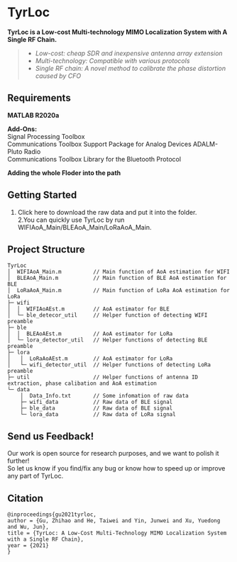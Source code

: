 # TyrLoc
**TyrLoc is a Low-cost Multi-technology MIMO Localization System with A Single RF Chain.**  
> + *Low-cost: cheap SDR and inexpensive antenna array extension*  
> + *Multi-technology: Compatible with various protocols*  
> + *Single RF chain: A novel method to calibrate the phase distortion caused by CFO*  

## Requirements
**MATLAB R2020a**

**Add-Ons:**  
Signal Processing Toolbox  
Communications Toolbox Support Package for Analog Devices ADALM-Pluto Radio  
Communications Toolbox Library for the Bluetooth Protocol  

**Adding the whole Floder into the path**

## Getting Started
1. Click here to download the raw data and put it into the folder.  
2.You can quickly use TyrLoc by run WIFIAoA_Main/BLEAoA_Main/LoRaAoA_Main.  

## Project Structure
    TyrLoc
    │  WIFIAoA_Main.m          // Main function of AoA estimation for WIFI  
    │  BLEAoA_Main.m           // Main function of BLE AoA estimation for BLE  
    │  LoRaAoA_Main.m          // Main function of LoRa AoA estimation for LoRa  
    ├─ wifi  
    │  │  WIFIAoAEst.m         // AoA estimator for BLE  
    │  └─ ble_detecor_util     // Helper function of detecting WIFI preamble  
    ├─ ble  
    │  │  BLEAoAEst.m          // AoA estimator for LoRa  
    │  └─ lora_detector_util   // Helper functions of detecting BLE preamble  
    ├─ lora  
    │   │  LoRaAoAEst.m        // AoA estimator for LoRa  
    │   └─ wifi_detector_util  // Helper functions of detecting LoRa preamble  
    ├─ util                    // Helper functions of antenna ID extraction, phase calibation and AoA estimation  
    └─ data
        │  Data_Info.txt       // Some infomation of raw data  
        ├─ wifi_data           // Raw data of BLE signal  
        ├─ ble_data            // Raw data of BLE signal  
        └─ lora_data           // Raw data of LoRa signal  
      
      
## Send us Feedback!
Our work is open source for research purposes, and we want to polish it further!  
So let us know if you find/fix any bug or know how to speed up or improve any part of TyrLoc.  

## Citation
    @inproceedings{gu2021tyrloc,  
    author = {Gu, Zhihao and He, Taiwei and Yin, Junwei and Xu, Yuedong and Wu, Jun},  
    title = {TyrLoc: A Low-Cost Multi-Technology MIMO Localization System with a Single RF Chain},  
    year = {2021}  
    }  

